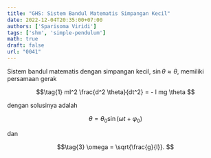 ```yaml
---
title: "GHS: Sistem Bandul Matematis Simpangan Kecil"
date: 2022-12-04T20:35:00+07:00
authors: ['Sparisoma Viridi']
tags: ['shm', 'simple-pendulum']
math: true
draft: false
url: "0041"
---
```


Sistem bandul matematis dengan simpangan kecil, $\sin \theta \approx \theta$, memiliki persamaan gerak

$$\tag{1}
ml^2 \frac{d^2 \theta}{dt^2} = - l mg \theta
$$

dengan solusinya adalah

$$\tag{2}
\theta = \theta_0 \sin (\omega t + \varphi_0)
$$

dan

$$\tag{3}
\omega = \sqrt{\frac{g}{l}}.
$$
